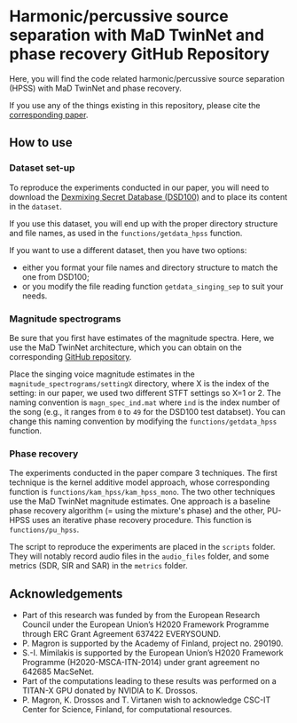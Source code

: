# Harmonic/percussive source separation with MaD TwinNet and phase recovery GitHub Repository

Here, you will find the code related harmonic/percussive source separation (HPSS) with MaD TwinNet and phase recovery.

If you use any of the things existing in this repository, please cite the [corresponding paper](https://hal.archives-ouvertes.fr/hal-01741278). 


## How to use

### Dataset set-up

To reproduce the experiments conducted in our paper, you will need to download the [Dexmixing Secret Database (DSD100)](http://www.sisec17.audiolabs-erlangen.de) and to place its content in the `dataset`.

If you use this dataset, you will end up with the proper directory structure and file names, as used in the `functions/getdata_hpss` function.

If you want to use a different dataset, then you have two options: 
- either you format your file names and directory structure to match the one from DSD100;
- or you modify the file reading function `getdata_singing_sep` to suit your needs.


### Magnitude spectrograms

Be sure that you first have estimates of the magnitude spectra. Here, we use the MaD TwinNet architecture, which you can obtain on the corresponding [GitHub repository](https://github.com/dr-costas/mad-twinnet).

Place the singing voice magnitude estimates in the `magnitude_spectrograms/settingX` directory, where X is the index of the setting: in our paper, we used two different STFT settings so X=1 or 2.
The naming convention is `magn_spec_ind.mat` where `ind` is the index number of the song (e.g., it ranges from `0` to `49` for the DSD100 test databset). You can change this naming convention by modifying the `functions/getdata_hpss` function.


### Phase recovery

The experiments conducted in the paper compare 3 techniques. The first technique is the kernel additive model approach, whose corresponding function is `functions/kam_hpss/kam_hpss_mono`. The two other techniques use the MaD TwinNet magnitude estimates. One approach is a baseline phase recovery algorithm (= using the mixture's phase) and the other, PU-HPSS uses an iterative phase recovery procedure. This function is `functions/pu_hpss`.

The script to reproduce the experiments are placed in the `scripts` folder. They will notably record audio files in the `audio_files` folder, and some metrics (SDR, SIR and SAR) in the `metrics` folder.


## Acknowledgements

- Part of this research was funded by from the European Research Council under the European Union’s H2020 Framework Programme through ERC Grant Agreement 637422 EVERYSOUND.
- P. Magron is supported by the Academy of Finland, project no. 290190.
- S.-I. Mimilakis is supported by the European Union’s H2020  Framework  Programme (H2020-MSCA-ITN-2014) under grant agreement no 642685 MacSeNet.
- Part of the computations leading to these results was performed  on  a  TITAN-X GPU  donated  by  NVIDIA  to  K. Drossos.
- P. Magron, K.  Drossos  and  T.  Virtanen  wish  to  acknowledge  CSC-IT  Center  for  Science, Finland,  for  computational  resources.
